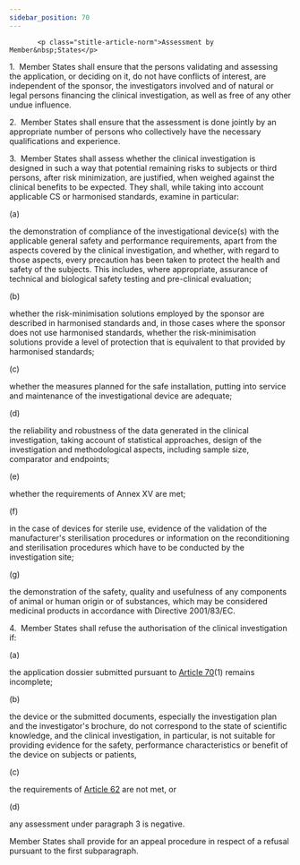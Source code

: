 ```yaml
---
sidebar_position: 70
---
```

           <p class="stitle-article-norm">Assessment by Member&nbsp;States</p>
   <p class="norm">1.&nbsp;&nbsp;Member&nbsp;States shall ensure that 
the persons validating and assessing the application, or deciding on it,
 do not have conflicts of interest, are independent of the sponsor, the 
investigators involved and of natural or legal persons financing the 
clinical investigation, as well as free of any other undue influence.</p>
   <p class="norm">2.&nbsp;&nbsp;Member&nbsp;States shall ensure that 
the assessment is done jointly by an appropriate number of persons who 
collectively have the necessary qualifications and experience.</p>
   <p class="norm">3.&nbsp;&nbsp;Member&nbsp;States shall assess whether
 the clinical investigation is designed in such a way that potential 
remaining risks to subjects or third persons, after risk minimization, 
are justified, when weighed against the clinical benefits to be 
expected. They shall, while taking into account applicable CS or 
harmonised standards, examine in particular:</p>
   <div class="grid-container grid-list">
      <div class="list grid-list-column-1">
         <span>(a)&nbsp;</span>
      </div>
      <div class="grid-list-column-2">
         <p class="norm">the demonstration of compliance of the 
investigational device(s) with the applicable general safety and 
performance requirements, apart from the aspects covered by the clinical
 investigation, and whether, with regard to those aspects, every 
precaution has been taken to protect the health and safety of the 
subjects. This includes, where appropriate, assurance of technical and 
biological safety testing and pre-clinical evaluation;</p>
      </div>
   </div>
   <div class="grid-container grid-list">
      <div class="list grid-list-column-1">
         <span>(b)&nbsp;</span>
      </div>
      <div class="grid-list-column-2">
         <p class="norm">whether the risk-minimisation solutions 
employed by the sponsor are described in harmonised standards and, in 
those cases where the sponsor does not use harmonised standards, whether
 the risk-minimisation solutions provide a level of protection that is 
equivalent to that provided by harmonised standards;</p>
      </div>
   </div>
   <div class="grid-container grid-list">
      <div class="list grid-list-column-1">
         <span>(c)&nbsp;</span>
      </div>
      <div class="grid-list-column-2">
         <p class="norm">whether the measures planned for the safe 
installation, putting into service and maintenance of the 
investigational device are adequate;</p>
      </div>
   </div>
   <div class="grid-container grid-list">
      <div class="list grid-list-column-1">
         <span>(d)&nbsp;</span>
      </div>
      <div class="grid-list-column-2">
         <p class="norm">the reliability and robustness of the data 
generated in the clinical investigation, taking account of statistical 
approaches, design of the investigation and methodological aspects, 
including sample size, comparator and endpoints;</p>
      </div>
   </div>
   <div class="grid-container grid-list">
      <div class="list grid-list-column-1">
         <span>(e)&nbsp;</span>
      </div>
      <div class="grid-list-column-2">
         <p class="norm">whether the requirements of Annex&nbsp;XV are met;</p>
      </div>
   </div>
   <div class="grid-container grid-list">
      <div class="list grid-list-column-1">
         <span>(f)&nbsp;</span>
      </div>
      <div class="grid-list-column-2">
         <p class="norm">in the case of devices for sterile use, 
evidence of the validation of the manufacturer's sterilisation 
procedures or information on the reconditioning and sterilisation 
procedures which have to be conducted by the investigation site;</p>
      </div>
   </div>
   <div class="grid-container grid-list">
      <div class="list grid-list-column-1">
         <span>(g)&nbsp;</span>
      </div>
      <div class="grid-list-column-2">
         <p class="norm">the demonstration of the safety, quality and 
usefulness of any components of animal or human origin or of substances,
 which may be considered medicinal products in accordance with 
Directive&nbsp;2001/83/EC.</p>
      </div>
   </div>
   <p class="norm">4.&nbsp;&nbsp;Member&nbsp;States shall refuse the authorisation of the clinical investigation if:</p>
   <div class="grid-container grid-list">
      <div class="list grid-list-column-1">
         <span>(a)&nbsp;</span>
      </div>
      <div class="grid-list-column-2">
         <p class="norm">the application dossier submitted pursuant to <a href='../CHAPTER VI/Article 70 - Application for clinical investigations'> Article 70</a>(1) remains incomplete;</p>
      </div>
   </div>
   <div class="grid-container grid-list">
      <div class="list grid-list-column-1">
         <span>(b)&nbsp;</span>
      </div>
      <div class="grid-list-column-2">
         <p class="norm">the device or the submitted documents, 
especially the investigation plan and the investigator's brochure, do 
not correspond to the state of scientific knowledge, and the clinical 
investigation, in particular, is not suitable for providing evidence for
 the safety, performance characteristics or benefit of the device on 
subjects or patients,</p>
      </div>
   </div>
   <div class="grid-container grid-list">
      <div class="list grid-list-column-1">
         <span>(c)&nbsp;</span>
      </div>
      <div class="grid-list-column-2">
         <p class="norm">the requirements of <a href='../CHAPTER VI/Article 62 - General requirements regarding clinical investigations conducted to demonstrate conformity of devices'> Article 62</a> are not met, or</p>
      </div>
   </div>
   <div class="grid-container grid-list">
      <div class="list grid-list-column-1">
         <span>(d)&nbsp;</span>
      </div>
      <div class="grid-list-column-2">
         <p class="norm">any assessment under paragraph&nbsp;3 is negative.</p>
      </div>
   </div>
   <p class="norm">Member&nbsp;States shall provide for an appeal procedure in respect of a refusal pursuant to the first subparagraph.</p>
